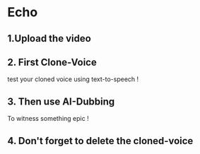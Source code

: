 # Echo
## 1.Upload the video

## 2. First Clone-Voice

test your cloned voice using text-to-speech !

## 3. Then use AI-Dubbing

To witness something epic !

## 4. Don't forget to delete the cloned-voice 
